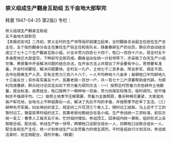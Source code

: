 ### 崇义组成生产翻身互助组  五千亩地大部犁完
韩寰
1947-04-25
第2版()
专栏：

    崇义组成生产翻身互助组
    五千亩地大部犁完
    【本报武安讯】二月初，崇义全村的生产领导组织就建立起来，全村翻身总会副主任担任生产总主任，五个街的翻身分会主任兼任生产街主任和街队长，随着春耕生产的动员，群众亦自动结合成立了七十二个生产翻身互助小组，计全半劳力四百七十四个，牲口一百四十六头，现全村五千多亩茬地已大部垡完，下种前可全部完成。翻身运动在统一计划领导下，亦采取了白天生产小组圪嚷，黑夜集中开会解决问题的结合办法，在开会方法上并提出了开会要有中心，思想要有准备，开会时间要短，解决问题要快。全村五一九户，土地七千二百多亩，除去参军、调走干部、合作社脱离生产人员，实有全劳力三百八十八个，一人平均种地十八亩多；每犋牲口平均耕地九十三亩五分；另外有军属五十户，孤寡老弱一百廿一户，共一百七十二户须要帮助或代耕。为顺利完成春耕，群众经讨论后定出如下劳力畜力调剂方法：（一）按照全村劳畜力负担耕作土地数量，提出标准，自愿结合，牲口按两个一犋种地一百亩，劳力则按实际情况，临时调剂，但不强制亦不强调平均。（二）按照土地季节庄稼需要，劳畜力全面照顾，春天种棉花要紧，大家就先挨户犁花地，谷地马上不种就靠后一点，解决了先后不均的矛盾，并按照季节赶早了生活。（三）耕种先尽军属，妇女用纺织变工，规定纺二斤花顶三个男人工，随时记工结账。马上还不了工的暂时记工，锄苗拔草时组织还工，孤寡老弱也都结合在各小组。生产参战统一工资标准，前后方统一变工：春季人工每天五斤米，忙时临时增加，参战顶工，回来组内统一算账，组织形式上采取联合组、配合组，参战生产统一领导，两犋牲口设配合组长一人，四犋牲口设联合组长一人，配合各街生产主任，统一计划参战生产以及劳畜力的相互调剂，平时各组自行计划活动，参战或活紧时，则互相配合，调剂平衡。（韩寰）
